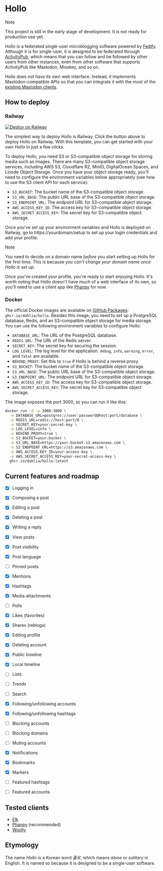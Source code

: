 Hollo
=====

> [!NOTE]
> This project is still in the early stage of development.  It is not ready for
> production use yet.

Hollo is a federated single-user microblogging software powered by [Fedify].
Although it is for single-user, it is designed to be federated through
[ActivityPub], which means that you can follow and be followed by other users
from other instances, even from other software that supports ActivityPub like
Mastodon, Misskey, and so on.

Hollo does not have its own web interface.  Instead, it implements
Mastodon-compatible APIs so that you can integrate it with the most of
the [existing Mastodon clients](#tested-clients).

[Fedify]: https://fedify.dev/
[ActivityPub]: https://www.w3.org/TR/activitypub/


How to deploy
-------------

### Railway

[![Deploy on Railway][]][Railway template]

The simplest way to deploy Hollo is Railway.  Click the button above to deploy
Hollo on Railway.  With this template, you can get started with your own Hollo
in just a few clicks.

To deploy Hollo, you need S3 or S3-compatible object storage for storing media
such as images.  There are many S3-compatible object storage services,
including AWS S3, Cloudflare R2, MinIO, DigitalOcean Spaces, and Linode Object
Storage.  Once you have your object storage ready, you'll need to configure
the environment variables below appropriately (see how to use the S3 client API
for each service):

 -  `S3_BUCKET`: The bucket name of the S3-compatible object storage.
 -  `S3_URL_BASE`: The public URL base of the S3-compatible object storage.
 -  `S3_ENDPOINT_URL`: The endpoint URL for S3-compatible object storage. 
 -  `AWS_ACCESS_KEY_ID`: The access key for S3-compatible object storage.
 -  `AWS_SECRET_ACCESS_KEY`: The secret key for S3-compatible object storage.

Once you've set up your environment variables and Hollo is deployed on Railway,
go to https://yourdomain/setup to set up your login credentials and add your
profile.

> [!NOTE]
> You need to decide on a domain name *before* you start setting up Hollo for
> the first time. This is because *you can't change your domain name once
> Hollo is set up.*

Once you've created your profile, you're ready to start enjoying Hollo.
It's worth noting that Hollo doesn't have much of a web interface of its own,
so you'll need to use a client app like [Phanpy] for now.

[Deploy on Railway]: https://railway.app/button.svg
[Railway template]: https://railway.app/template/eopPyH?referralCode=qeEK5G

### Docker

The official Docker images are available on [GitHub Packages]:
`ghcr.io/dahlia/hollo`.  Besides this image, you need to set up a PostgreSQL
database, Redis, and an S3-compatible object storage for media storage.
You can use the following environment variables to configure Hollo:

 -  `DATABASE_URL`: The URL of the PostgreSQL database.
 -  `REDIS_URL`: The URL of the Redis server.
 -  `SECRET_KEY`: The secret key for securing the session.
 -  `LOG_LEVEL`: The log level for the application.  `debug`, `info`, `warning`,
    `error`, and `fatal` are available.
 -  `BEHIND_PROXY`: Set this to `true` if Hollo is behind a reverse proxy.
 -  `S3_BUCKET`: The bucket name of the S3-compatible object storage.
 -  `S3_URL_BASE`: The public URL base of the S3-compatible object storage.
 -  `S3_ENDPOINT_URL`: The endpoint URL for S3-compatible object storage. 
 -  `AWS_ACCESS_KEY_ID`: The access key for S3-compatible object storage.
 -  `AWS_SECRET_ACCESS_KEY`: The secret key for S3-compatible object storage.

The image exposes the port 3000, so you can run it like this:

~~~~ sh
docker run -d -p 3000:3000 \
  -e DATABASE_URL=postgres://user:password@host:port/database \
  -e REDIS_URL=redis://host:port/0 \
  -e SECRET_KEY=your-secret-key \
  -e LOG_LEVEL=info \
  -e BEHIND_PROXY=true \
  -e S3_BUCKET=your-bucket \
  -e S3_URL_BASE=https://your-bucket.s3.amazonaws.com \
  -e S3_ENDPOINT_URL=https://s3.amazonaws.com \
  -e AWS_ACCESS_KEY_ID=your-access-key \
  -e AWS_SECRET_ACCESS_KEY=your-secret-access-key \
  ghcr.io/dahlia/hollo:latest
~~~~

[GitHub Packages]: https://github.com/dahlia/hollo/pkgs/container/hollo


Current features and roadmap
----------------------------

- [x] Logging in
- [x] Composing a post
- [x] Editing a post
- [x] Deleting a post
- [x] Writing a reply
- [x] View posts
- [x] Post visibility
- [x] Post language
- [ ] Pinned posts
- [x] Mentions
- [x] Hashtags
- [x] Media attachments
- [ ] Polls
- [x] Likes (favorites)
- [x] Shares (reblogs)
- [x] Editing profile
- [x] Deleting account
- [x] Public timeline
- [x] Local timeline
- [ ] Lists
- [ ] Trends
- [ ] Search
- [x] Following/unfollowing accounts
- [x] Following/unfollowing hashtags
- [ ] Blocking accounts
- [ ] Blocking domains
- [ ] Muting accounts
- [x] Notifications
- [x] Bookmarks
- [x] Markers
- [ ] Featured hashtags
- [ ] Featured accounts


Tested clients
--------------

 -  [Elk]
 -  [Phanpy] (recommended)
 -  [Woolly]

[Elk]: https://elk.zone/
[Phanpy]: https://phanpy.social/
[Woolly]: https://apps.apple.com/us/app/woolly-for-mastodon/id6444360628


Etymology
---------

The name *Hollo* is a Korean word *홀로*, which means *alone* or *solitary* in
English.  It is named so because it is designed to be a single-user software.

<!-- cSpell: ignore Misskey -->

